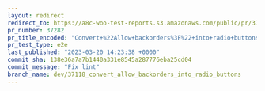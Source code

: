 ```yaml
---
layout: redirect
redirect_to: https://a8c-woo-test-reports.s3.amazonaws.com/public/pr/37282/e2e/index.html
pr_number: 37282
pr_title_encoded: "Convert+%22Allow+backorders%3F%22+into+radio+buttons"
pr_test_type: e2e
last_published: "2023-03-20 14:23:38 +0000"
commit_sha: 138e36a7a7b1440a331e8545a287776eba25cd04
commit_message: "Fix lint"
branch_name: dev/37118_convert_allow_backorders_into_radio_buttons
---
```

